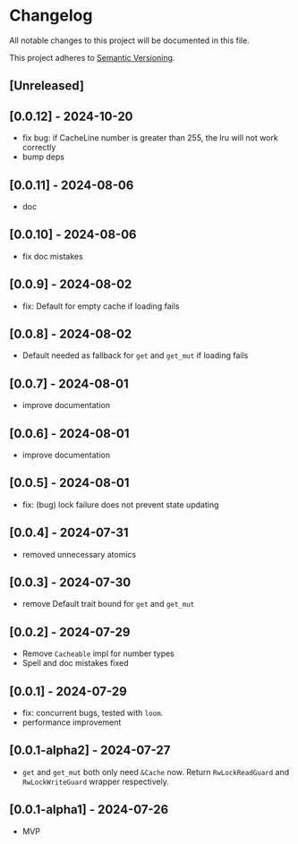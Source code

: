 # Changelog

All notable changes to this project will be documented in this file.

This project adheres to [Semantic Versioning](https://semver.org).

<!--
Note: In this file, do not use the hard wrap in the middle of a sentence for compatibility with GitHub comment style markdown rendering.
-->

## [Unreleased]
## [0.0.12] - 2024-10-20

- fix bug: if CacheLine number is greater than 255, the lru will not work correctly
- bump deps

## [0.0.11] - 2024-08-06

- doc

## [0.0.10] - 2024-08-06

- fix doc mistakes

## [0.0.9] - 2024-08-02

- fix: Default for empty cache if loading fails

## [0.0.8] - 2024-08-02

- Default needed as fallback for `get` and `get_mut` if loading fails

## [0.0.7] - 2024-08-01

- improve documentation

## [0.0.6] - 2024-08-01

- improve documentation

## [0.0.5] - 2024-08-01

- fix: (bug) lock failure does not prevent state updating

## [0.0.4] - 2024-07-31

- removed unnecessary atomics

## [0.0.3] - 2024-07-30

- remove Default trait bound for `get` and `get_mut`

## [0.0.2] - 2024-07-29

- Remove `Cacheable` impl for number types
- Spell and doc mistakes fixed

## [0.0.1] - 2024-07-29

- fix: concurrent bugs, tested with `loom`.
- performance improvement

## [0.0.1-alpha2] - 2024-07-27

- `get` and `get_mut` both only need `&Cache` now. Return `RwLockReadGuard` and `RwLockWriteGuard` wrapper respectively.

## [0.0.1-alpha1] - 2024-07-26

- MVP
